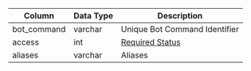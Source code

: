 | Column      | Data Type | Description                   |
| ----------- | --------- | ----------------------------- |
| bot_command | varchar   | Unique Bot Command Identifier |
| access      | int       | [Required Status](account.md) |
| aliases     | varchar   | Aliases                       |